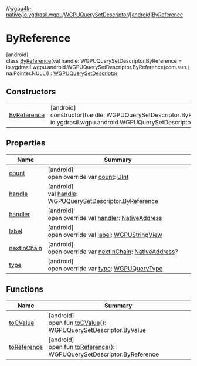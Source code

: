 //[wgpu4k-native](../../../../index.md)/[io.ygdrasil.wgpu](../../index.md)/[WGPUQuerySetDescriptor](../index.md)/[[android]ByReference](index.md)

# ByReference

[android]\
class [ByReference](index.md)(val handle: WGPUQuerySetDescriptor.ByReference = io.ygdrasil.wgpu.android.WGPUQuerySetDescriptor.ByReference(com.sun.jna.Pointer.NULL)) : [WGPUQuerySetDescriptor](../index.md)

## Constructors

| | |
|---|---|
| [ByReference](-by-reference.md) | [android]<br>constructor(handle: WGPUQuerySetDescriptor.ByReference = io.ygdrasil.wgpu.android.WGPUQuerySetDescriptor.ByReference(com.sun.jna.Pointer.NULL)) |

## Properties

| Name | Summary |
|---|---|
| [count](count.md) | [android]<br>open override var [count](count.md): [UInt](https://kotlinlang.org/api/core/kotlin-stdlib/kotlin/-u-int/index.html) |
| [handle](handle.md) | [android]<br>val [handle](handle.md): WGPUQuerySetDescriptor.ByReference |
| [handler](handler.md) | [android]<br>open override val [handler](handler.md): [NativeAddress](../../../ffi/-native-address/index.md) |
| [label](label.md) | [android]<br>open override val [label](label.md): [WGPUStringView](../../-w-g-p-u-string-view/index.md) |
| [nextInChain](next-in-chain.md) | [android]<br>open override var [nextInChain](next-in-chain.md): [NativeAddress](../../../ffi/-native-address/index.md)? |
| [type](type.md) | [android]<br>open override var [type](type.md): [WGPUQueryType](../../-w-g-p-u-query-type/index.md) |

## Functions

| Name | Summary |
|---|---|
| [toCValue](../[android]to-c-value.md) | [android]<br>open fun [toCValue](../[android]to-c-value.md)(): WGPUQuerySetDescriptor.ByValue |
| [toReference](../to-reference.md) | [android]<br>open fun [toReference](../to-reference.md)(): WGPUQuerySetDescriptor.ByReference |